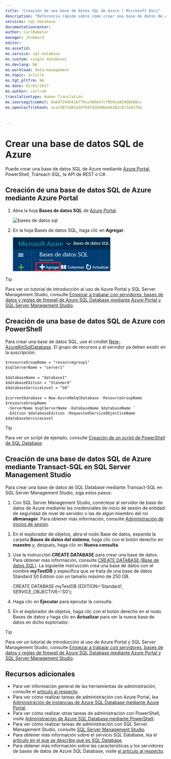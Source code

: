 ```yaml
---
title: "Creación de una base de datos SQL de Azure | Microsoft Docs"
description: "Referencia rápida sobre cómo crear una base de datos de Azure SQL Database mediante Azure Portal, PowerShell o Transact-SQL."
services: sql-database
documentationcenter: 
author: CarlRabeler
manager: jhubbard
editor: 
ms.assetid: 
ms.service: sql-database
ms.custom: single databases
ms.devlang: NA
ms.workload: data-management
ms.topic: article
ms.tgt_pltfrm: NA
ms.date: 02/01/2017
ms.author: carlrab
translationtype: Human Translation
ms.sourcegitcommit: 0a647294b41b7f9ce386b47cf0501a92486b80cc
ms.openlocfilehash: aca33871d83a34769fd2b09be4b382c872a65f0a


---
```

# <a name="create-an-azure-sql-database"></a>Crear una base de datos SQL de Azure

Puede crear una base de datos SQL de Azure mediante [Azure Portal](https://portal.azure.com/), PowerShell, Transact-SQL, la API de REST o C#. 

## <a name="create-an-azure-sql-database-using-the-azure-portal"></a>Creación de una base de datos SQL de Azure mediante Azure Portal

1. Abra la hoja **Bases de datos SQL** de [Azure Portal](https://portal.azure.com/). 

    ![bases de datos sql](./media/sql-database-get-started/sql-databases.png)
2. En la hoja Bases de datos SQL, haga clic en **Agregar**.

    ![agregar base de datos sql](./media/sql-database-get-started/add-sql-database.png)

> [!TIP]
> Para ver un tutorial de introducción al uso de Azure Portal y SQL Server Management Studio, consulte [Empezar a trabajar con servidores, bases de datos y reglas de firewall de Azure SQL Database mediante Azure Portal y SQL Server Management Studio](sql-database-get-started.md).
>

## <a name="create-an-azure-sql-database-using-powershell"></a>Creación de una base de datos SQL de Azure con PowerShell

Para crear una base de datos SQL, use el cmdlet [New-AzureRmSqlDatabase](https://docs.microsoft.com/powershell/resourcemanager/azurerm.sql/v2.3.0/new-azurermsqldatabase). El grupo de recursos y el servidor ya deben existir en la suscripción. 

```
$resourceGroupName = "resourcegroup1"
$sqlServerName = "server1"

$databaseName = "database1"
$databaseEdition = "Standard"
$databaseServiceLevel = "S0"

$currentDatabase = New-AzureRmSqlDatabase -ResourceGroupName $resourceGroupName `
 -ServerName $sqlServerName -DatabaseName $databaseName `
 -Edition $databaseEdition -RequestedServiceObjectiveName $databaseServiceLevel
```
> [!TIP]
> Para ver un script de ejemplo, consulte [Creación de un script de PowerShell de SQL Database](sql-database-get-started-powershell.md).
>

## <a name="create-an-azure-sql-database-using-transact-sql-in-sql-server-management-studio"></a>Creación de una base de datos SQL de Azure mediante Transact-SQL en SQL Server Management Studio

Para crear una base de datos de SQL Database mediante Transact-SQL en SQL Server Management Studio, siga estos pasos:

1. Con SQL Server Management Studio, conéctese al servidor de base de datos de Azure mediante las credenciales de inicio de sesión de entidad de seguridad de nivel de servidor o las de algún miembro del rol **dbmanager**. Para obtener más información, consulte [Administración de inicios de sesión](sql-database-manage-logins.md).
2. En el explorador de objetos, abra el nodo Base de datos, expanda la carpeta **Bases de datos del sistema**, haga clic con el botón derecho en **maestro** y, después, haga clic en **Nueva consulta**.
3. Use la instrucción **CREATE DATABASE** para crear una base de datos. Para obtener más información, consulte [CREATE DATABASE (Base de datos SQL)](https://msdn.microsoft.com/library/dn268335.aspx). La siguiente instrucción crea una base de datos con el nombre **myTestDB** y especifica que se trata de una base de datos Standard S0 Edition con un tamaño máximo de 250 GB.
  
      CREATE DATABASE myTestDB    (EDITION='Standard',     SERVICE_OBJECTIVE='S0');

4. Haga clic en **Ejecutar** para ejecutar la consulta.
5. En el explorador de objetos, haga clic con el botón derecho en el nodo Bases de datos y haga clic en **Actualizar** para ver la nueva base de datos en dicho explorador. 

> [!TIP]
> Para ver un tutorial de introducción al uso de Azure Portal y SQL Server Management Studio, consulte [Empezar a trabajar con servidores, bases de datos y reglas de firewall de Azure SQL Database mediante Azure Portal y SQL Server Management Studio](sql-database-get-started.md).
>

## <a name="additional-resources"></a>Recursos adicionales
* Para ver información general de las herramientas de administración, consulte el [artículo al respecto](sql-database-manage-overview.md).
* Para ver cómo realizar tareas de administración con Azure Portal, lea [Administración de instancias de Azure SQL Database mediante Azure Portal](sql-database-manage-portal.md).
* Para ver cómo realizar otras tareas de administración con PowerShell, visite [Administración de Azure SQL Database mediante PowerShell](sql-database-manage-powershell.md).
* Para ver cómo realizar tareas de administración con SQL Server Management Studio, consulte [SQL Server Management Studio](sql-database-manage-azure-ssms.md).
* Para obtener más información sobre el servicio SQL Database, lea el [artículo en el que se describe qué es SQL Database](sql-database-technical-overview.md). 
* Para obtener más información sobre las características y los servidores de bases de datos de Azure SQL Database, visite [el artículo al respecto](sql-database-features.md).



<!--HONumber=Dec16_HO3-->


